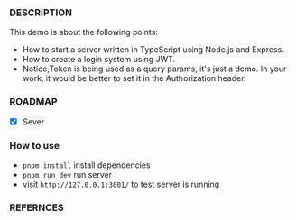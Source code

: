 ### DESCRIPTION
This demo is about the following points:

+ How to start a server written in TypeScript using Node.js and Express.
+ How to create a login system using JWT.
+ Notice,Token is being used as a query params, it's just a demo. In your work, it would be better to set it in the Authorization header.

### ROADMAP

- [x] Sever 

### How to use

+ `pnpm install` install dependencies
+ `pnpm run dev` run server
+ visit `http://127.0.0.1:3001/` to test server is running


### REFERNCES